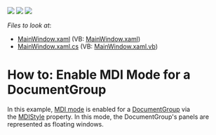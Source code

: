 <!-- default badges list -->
![](https://img.shields.io/endpoint?url=https://codecentral.devexpress.com/api/v1/VersionRange/128643552/10.1.4%2B)
[![](https://img.shields.io/badge/Open_in_DevExpress_Support_Center-FF7200?style=flat-square&logo=DevExpress&logoColor=white)](https://supportcenter.devexpress.com/ticket/details/E2190)
[![](https://img.shields.io/badge/📖_How_to_use_DevExpress_Examples-e9f6fc?style=flat-square)](https://docs.devexpress.com/GeneralInformation/403183)
<!-- default badges end -->
<!-- default file list -->
*Files to look at*:

* [MainWindow.xaml](./CS/DocumentGroup_MDI_Ex/MainWindow.xaml) (VB: [MainWindow.xaml](./VB/DocumentGroup_MDI_Ex/MainWindow.xaml))
* [MainWindow.xaml.cs](./CS/DocumentGroup_MDI_Ex/MainWindow.xaml.cs) (VB: [MainWindow.xaml.vb](./VB/DocumentGroup_MDI_Ex/MainWindow.xaml.vb))
<!-- default file list end -->
# How to: Enable MDI Mode for a DocumentGroup


<p>In this example, <a href="https://documentation.devexpress.com/#WPF/CustomDocument8129">MDI mode</a> is enabled for a <a href="https://documentation.devexpress.com/#WPF/CustomDocument6830">DocumentGroup</a> via the <a href="https://documentation.devexpress.com/#WPF/DevExpressXpfDockingDocumentGroup_MDIStyletopic">MDIStyle</a> property. In this mode, the DocumentGroup's panels are represented as floating windows.</p>

<br/>


